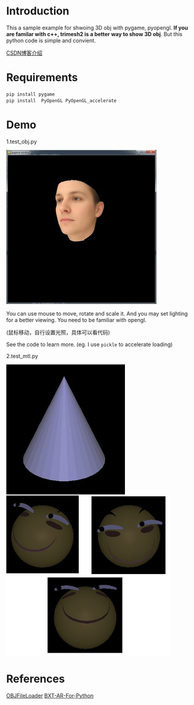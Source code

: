 # Introduction
This a sample example for shwoing 3D obj with pygame, pyopengl.
**If you are familar with c++, trimesh2 is a better way to show 3D obj**. But this python code is simple and convient.

[CSDN博客介绍](https://blog.csdn.net/hongmaodaxia/article/details/78956487)

# Requirements
```bash
pip install pygame
pip install  PyOpenGL PyOpenGL_accelerate
```

# Demo
1.test_obj.py

![1.test-res](readme_use/1.test-res.jpg)

You can use mouse to move, rotate and scale it. And you may set lighting for a better viewing. You need to be familiar with opengl.

(鼠标移动，自行设置光照，具体可以看代码)

See the code to learn more. (eg. I use `pickle` to accelerate loading)

2.test_mtl.py

![2.test-res](readme_use/2.test-res.jpg)
![2.test-res](readme_use/2.test-res-2.jpg)




# References

[OBJFileLoader](https://www.pygame.org/wiki/OBJFileLoader)
[BXT-AR-For-Python](https://gitee.com/791529351/BXT-AR4Python)


